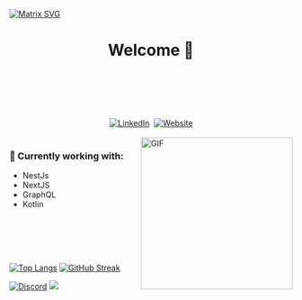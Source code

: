 [![Matrix SVG](https://raw.githubusercontent.com/rodrigograca31/rodrigograca31/master/matrix.svg)](https://www.youtube.com/watch?v=SDkAGkd4NLc) 
<p>
  <h1 align="center"><b>Welcome 👋</b></h1>
</p>

<br>
<br>
<br>
<br>

<div align="center">
<br>
<a href="https://www.linkedin.com/in/eliel-michelmann-gaspar-5374a2195/"><img src="https://img.shields.io/badge/linkedin-%230077B5.svg?&style=for-the-badge&logo=linkedin&logoColor=white" alt="LinkedIn" /></a>&nbsp;
<a href="https://elielgaspar.xyz"><img alt="Website" src="https://img.shields.io/website?style=for-the-badge&up_message=portfolio&url=https%3A%2F%2Fkkvanonymous.github.io%2F"></a>
</div>

<br>

<img align="right" height="270px" alt="GIF" src="https://i.pinimg.com/originals/e4/26/70/e426702edf874b181aced1e2fa5c6cde.gif" />

### 🔧 Currently working with:
- NestJs
- NextJS
- GraphQL
- Kotlin

<br>
<br>
<br>
<br>

[![Top Langs](https://github-readme-stats.vercel.app/api/top-langs/?username=griffan113&theme=dark)](https://github.com/anuraghazra/github-readme-stats)
[![GitHub Streak](https://github-readme-streak-stats.herokuapp.com/?user=griffan113&theme=dark)](https://git.io/streak-stats)


[![Discord](https://discordapp.com/api/guilds/689492899389505650/widget.png)](  https://discord.gg/XpTWUy72Cq)
<img src="https://github.com/punitkmryh/punitkmryh/blob/master/wave.svg" />

